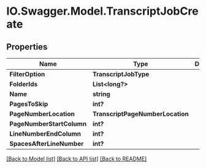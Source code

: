 # IO.Swagger.Model.TranscriptJobCreate
## Properties

Name | Type | Description | Notes
------------ | ------------- | ------------- | -------------
**FilterOption** | **TranscriptJobType** |  | [optional] 
**FolderIds** | **List&lt;long?&gt;** |  | [optional] 
**Name** | **string** |  | [optional] 
**PagesToSkip** | **int?** |  | [optional] 
**PageNumberLocation** | **TranscriptPageNumberLocation** |  | [optional] 
**PageNumberStartColumn** | **int?** |  | [optional] 
**LineNumberEndColumn** | **int?** |  | [optional] 
**SpacesAfterLineNumber** | **int?** |  | [optional] 

[[Back to Model list]](../README.md#documentation-for-models) [[Back to API list]](../README.md#documentation-for-api-endpoints) [[Back to README]](../README.md)

